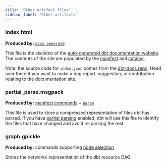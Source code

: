 ```yaml
---
title: "Other artifact files"
sidebar_label: "Other artifacts"
---
```


### index.html

**Produced by:** [`docs generate`](commands/cmd-docs)

This file is the skeleton of the [auto-generated dbt documentation website](documentation). The contents of the site are populated by the [manifest](manifest-json) and [catalog](catalog-json).

Note: the source code for `index.json` comes from the [dbt-docs repo](https://github.com/dbt-labs/dbt-docs). Head over there if you want to make a bug report, suggestion, or contribution relating to the documentation site.

### partial_parse.msgpack

**Produced by:** [manifest commands](manifest-json) + [`parse`](parse)

This file is used to store a compressed representation of files dbt has parsed. If you have [partial parsing](parsing#partial-parsing) enabled, dbt will use this file to identify the files that have changed and avoid re-parsing the rest.

### graph.gpickle

**Produced by:** commands supporting [node selection](node-selection/syntax)

Stores the networkx representation of the dbt resource DAG.
